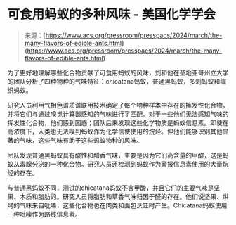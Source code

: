 <!--yml

category: 未分类

date: 2024-05-27 15:04:05

-->

# 可食用蚂蚁的多种风味 - 美国化学学会

> 来源：[https://www.acs.org/pressroom/presspacs/2024/march/the-many-flavors-of-edible-ants.html](https://www.acs.org/pressroom/presspacs/2024/march/the-many-flavors-of-edible-ants.html)

为了更好地理解哪些化合物贡献了可食用蚂蚁的风味，刘和他在圣地亚哥州立大学的团队分析了四种物种的气味特征：chicatana蚂蚁，普通黑蚂蚁，多刺蚂蚁和编织蚂蚁。

研究人员利用气相色谱质谱联用技术确定了每个物种样本中存在的挥发性化合物，并将它们与通过嗅觉计算器感知的气味进行了匹配。对于一些他们无法感知气味的挥发性化合物，他们感到困惑；团队后来发现这些化学物质是蚂蚁信息素。即使在高浓度下，人类也无法嗅到蚂蚁作为化学信使使用的烷烃。但他们能够识别其他显著的气味，这些气味有助于这些蚂蚁物种的风味。

团队发现普通黑蚂蚁具有酸性和醋香气味，主要是因为它们高含量的甲酸，这是蚂蚁从毒腺分泌的一种化合物。研究人员还检测到蚂蚁作为警报信息素使用的大量烷烃的存在。

与普通黑蚂蚁不同，测试的chicatana蚂蚁不含甲酸，并且它们的主要气味是坚果、木质和脂肪的。研究人员将脂肪和草香气味归因于醛的存在。他们说坚果、烘烤的气味来自吡嗪，这些化合物也在肉类和面包烹饪时产生。Chicatana蚂蚁使用一种吡嗪作为路线信息素。
